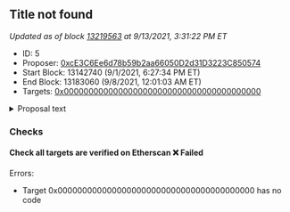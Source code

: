 ## Title not found

_Updated as of block [13219563](https://etherscan.io/block/13219563) at 9/13/2021, 3:31:22 PM ET_

- ID: 5
- Proposer: [0xcE3C6Ee6d78b59b2aa66050D2d31D3223C850574](https://etherscan.io/address/0xcE3C6Ee6d78b59b2aa66050D2d31D3223C850574)
- Start Block: 13142740 (9/1/2021, 6:27:34 PM ET)
- End Block: 13183060 (9/8/2021, 12:01:03 AM ET)
- Targets: [0x0000000000000000000000000000000000000000](https://etherscan.io/address/0x0000000000000000000000000000000000000000#code)

<details>
  <summary>Proposal text</summary>

> ""
</details>

### Checks
#### Check all targets are verified on Etherscan ❌ Failed
  
Errors:
- Target 0x0000000000000000000000000000000000000000 has no code




